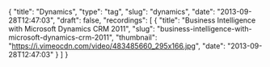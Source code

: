 {
  "title": "Dynamics",
  "type": "tag",
  "slug": "dynamics",
  "date": "2013-09-28T12:47:03",
  "draft": false,
  "recordings": [
    {
      "title": "Business Intelligence with Microsoft Dynamics CRM 2011",
      "slug": "business-intelligence-with-microsoft-dynamics-crm-2011",
      "thumbnail": "https://i.vimeocdn.com/video/483485660_295x166.jpg",
      "date": "2013-09-28T12:47:03"
    }
  ]
}